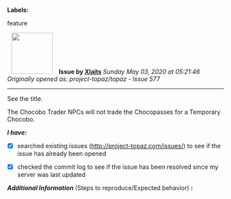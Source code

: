 **Labels:**

feature



<a href="https://github.com/Xlaits"><img src="https://avatars1.githubusercontent.com/u/32484365?v=4" width="96" height="96" hspace="10"></img></a> **Issue by [Xlaits](https://github.com/Xlaits)**
_Sunday May 03, 2020 at 05:21:46_
_Originally opened as: project-topaz/topaz - Issue 577_

----

See the title.
The Chocobo Trader NPCs will not trade the Chocopasses for a Temporary Chocobo.

<!-- place 'x' mark between square [] brackets to checkmark box -->
**_I have:_**

- [x] searched existing issues (http://project-topaz.com/issues/) to see if the issue has already been opened
- [x] checked the commit log to see if the issue has been resolved since my server was last updated

**_Additional Information_** (Steps to reproduce/Expected behavior) **:** 


